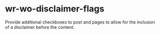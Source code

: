 # wr-wo-disclaimer-flags
Provide additional checkboxes to post and pages to allow for the inclusion of a disclaimer before the content.
